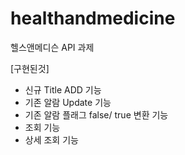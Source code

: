 # healthandmedicine
헬스앤메디슨 API 과제

[구현된것]   
* 신규 Title ADD 기능
* 기존 알람 Update 기능   
* 기존 알람 플래그 false/ true 변환 기능   
* 조회 기능   
* 상세 조회 기능   
